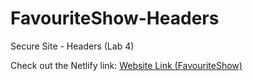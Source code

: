 # FavouriteShow-Headers
Secure Site - Headers (Lab 4)

Check out the Netlify link: <a href=" https://rachana-favouriteshow.netlify.app/">Website Link (FavouriteShow)</a>
